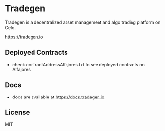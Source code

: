 # Tradegen

Tradegen is a decentralized asset management and algo trading platform on Celo.

https://tradegen.io

## Deployed Contracts

- check contractAddressAlfajores.txt to see deployed contracts on Alfajores

## Docs

- docs are available at https://docs.tradegen.io

## License

MIT

